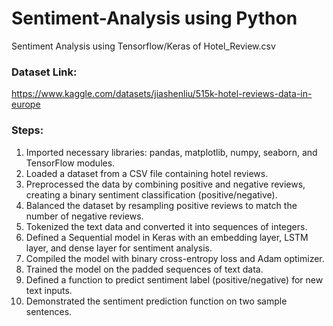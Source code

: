 # Sentiment-Analysis using Python

Sentiment Analysis using Tensorflow/Keras of Hotel_Review.csv

### Dataset Link:
https://www.kaggle.com/datasets/jiashenliu/515k-hotel-reviews-data-in-europe

### Steps:

1. Imported necessary libraries: pandas, matplotlib, numpy, seaborn, and TensorFlow modules.
2. Loaded a dataset from a CSV file containing hotel reviews.
3. Preprocessed the data by combining positive and negative reviews, creating a binary sentiment classification (positive/negative).
4. Balanced the dataset by resampling positive reviews to match the number of negative reviews.
5. Tokenized the text data and converted it into sequences of integers.
6. Defined a Sequential model in Keras with an embedding layer, LSTM layer, and dense layer for sentiment analysis.
7. Compiled the model with binary cross-entropy loss and Adam optimizer.
8. Trained the model on the padded sequences of text data.
9. Defined a function to predict sentiment label (positive/negative) for new text inputs.
10. Demonstrated the sentiment prediction function on two sample sentences.
